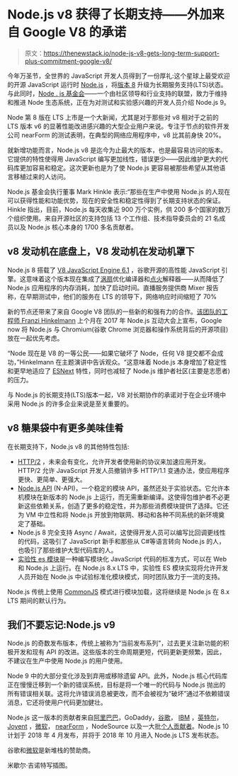 # Node.js v8 获得了长期支持——外加来自 Google V8 的承诺

> 原文：<https://thenewstack.io/node-js-v8-gets-long-term-support-plus-commitment-google-v8/>

今年万圣节，全世界的 JavaScript 开发人员得到了一份厚礼:这个星球上最受欢迎的开源 JavaScript 运行时 [Node.js](/tag/node.js/) ，将[版本 8](https://nodejs.org/api/esm.html) 升级为长期服务支持(LTS)状态。与此同时，[Node . js 基金会](https://nodejs.org/en/foundation/)——一个由社区领导和行业支持的联盟，致力于维持和推进 Node 生态系统，正在为对测试和实验感兴趣的开发人员介绍 Node.js 9。

Node 第 8 版在 LTS 上市是一个大新闻，尤其是对于那些对 v8 相对于之前的 LTS 版本 v6 的显著性能改进感兴趣的大型企业用户来说。专注于节点的软件开发公司 nearForm 的测试表明，在典型的网络应用程序中，v8 比其前身快 20%。

就新增功能而言，Node.js v8 是迄今为止最大的版本，也是最容易访问的版本。它提供的特性使得用 JavaScript 编写更加线性，错误更少——因此维护更大的代码库更加容易和稳定。这次更新也是为了使 Node.js 更容易被那些希望从其他语言移植过来的人访问。

Node.js 基金会执行董事 Mark Hinkle 表示:“那些在生产中使用 Node.js 的人现在可以获得性能和功能优势，现在的安全性和稳定性得到了长期支持状态的保证。Hinkle 指出，目前，Node.js 每天收集近 900 万个实例，供 200 多个国家的数万个组织使用。来自开源社区的支持包括 13 个工作组、技术指导委员会的 21 名成员以及 Node.js 核心本身的 1700 多名贡献者。

## v8 发动机在底盘上，V8 发动机在发动机罩下

Node.js 8 搭载了 [V8 JavaScript Engine 6.1](https://v8project.blogspot.com/2017/08/v8-release-61.html) ，谷歌开源的高性能 JavaScript 引擎。这意味着这个版本现在集成了[涡扇](https://github.com/v8/v8/wiki/TurboFan)优化编译器和[点火](https://v8project.blogspot.com/2016/08/firing-up-ignition-interpreter.html)解释器——从而降低了 Node.js 应用程序的内存消耗，加快了启动时间。直播服务提供商 Mixer 报告称，在早期测试中，他们的服务在 LTS 的领导下，网络响应时间缩短了 70%

新的节点还带来了来自 Google V8 团队的一些新的和强有力的合作。[该团队的工程师 Franzi Hinkelmann](https://twitter.com/fhinkel) 上个月在 2017 年 Node.js 互动大会上宣布，Google now 将 Node.js 与 Chromium(谷歌 Chrome 浏览器和操作系统背后的开源项目)放在一起优先考虑。

“Node 现在是 V8 的一等公民——如果它破坏了 Node，任何 V8 提交都不会成功，”Hinkelmann 在主题演讲中告诉观众。“这意味着 Node.js 本身增加了稳定性和更早地适应了 [ESNext](https://esnext.github.io/esnext) 特性，同时也减轻了 Node.js 维护者社区(主要是志愿者)的压力。

与 Node.js 的长期支持(LTS)版本一起，V8 对长期协作的承诺对于在企业环境中采用 Node.js 的许多企业来说是至关重要的。

## v8 糖果袋中有更多美味佳肴

在长期支持下，Node.js v8 的其他特性包括:

*   [HTTP/2](https://blog.risingstack.com/node-js-http-2-push/) ，未来会有变化，允许开发者使用新的协议来加速应用开发。HTTP/2 允许 JavaScript 开发人员撤销许多 HTTP/1.1 变通办法，使应用程序更快、更简单、更强大。
*   [Node.js API](https://medium.com/the-node-js-collection/n-api-next-generation-node-js-apis-for-native-modules-169af5235b06) (N-API)，一个稳定的模块 API，虽然还处于实验状态。它允许本机模块在新版本的 Node.js 上运行，而无需重新编译。这使得包维护者不必更新这些依赖关系，创造了更多的稳定性，并为那些消费模块提供了选择。它还为 VM 中立性和将 Node.js 开放到物联网、移动和各种不同系统的新环境奠定了基础。
*   Node.js 8 完全支持 Async / Await，这使得开发人员可以编写比回调更线性的代码，这吸引了 JavaScript 新手和那些从 C#等语言转向 Node.js 的人，也吸引了那些维护大型代码库的人。
*   [实验性 es 模块](https://nodejs.org/api/esm.html)是一种编写模块化 JavaScript 代码的标准方式，可以在 Web 和 Node.js 上运行。在 Node.js 8.x LTS 中，实验性 ES 模块实现将允许开发人员开始在 Node.js 中试验标准化模块模式，同时团队致力于一流的支持。

Node.js 传统上使用 [CommonJS](http://requirejs.org/docs/commonjs.html) 模式进行模块加载，这将继续是 Node.js 在 8.x LTS 期间的默认行为。

## 我们不要忘记:Node.js v9

Node.js 的奇数发布版本，传统上被称为“当前发布系列”，过去更关注新功能的积极开发和现有 API 的改进。这些版本的生命周期更短，代码更新更频繁，因此，不建议在生产中使用 Node.js 的用户使用。

Node 9 中的大部分变化涉及到弃用或移除遗留 API。此外，Node.js 核心代码库正在慢慢迁移到一个新的错误系统，目标是将一个唯一的代码与 Node.js 抛出的所有错误相关联。这将允许错误消息被更改，而不会被视为“破坏”通过不依赖错误消息，它还将使用户代码更加健壮。

Node.js 这一版本的贡献者来自[阿里巴巴](https://www.alibaba.com/)，GoDaddy，[谷歌](https://www.google.com/)， [IBM](https://www.ibm.com/) ，[英特尔](https://www.intel.com/content/www/us/en/homepage.html)， [Joyent](https://www.joyent.com/) ，[微软](https://www.microsoft.com/)， [nearForm](https://www.nearform.com/) ，NodeSource 以及一大批[个人贡献者](https://nodejs.org/en/blog/release/v8.8.1/#commits.)。Node.js 10 计划于 2018 年 4 月发布，并将于 2018 年 10 月进入 Node.js LTS 发布状态。

谷歌和[微软](https://azure.microsoft.com/en-us/?v=17.14)是新堆栈的赞助商。

米歇尔·吉诺特写插图。

<svg xmlns:xlink="http://www.w3.org/1999/xlink" viewBox="0 0 68 31" version="1.1"><title>Group</title> <desc>Created with Sketch.</desc></svg>